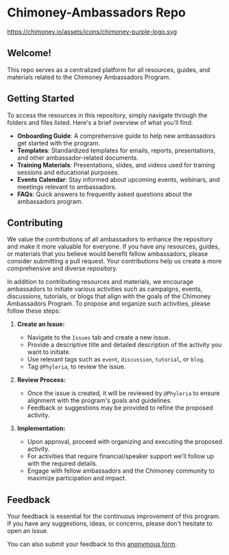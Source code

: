 # Chimoney-Ambassadors Repo

https://chimoney.io/assets/icons/chimoney-purple-logo.svg

## Welcome!

This repo serves as a centralized platform for all resources, guides, and materials related to the Chimoney Ambassadors Program. 

## Getting Started

To access the resources in this repository, simply navigate through the folders and files listed. Here's a brief overview of what you'll find:

- **Onboarding Guide**: A comprehensive guide to help new ambassadors get started with the program.
- **Templates**: Standardized templates for emails, reports, presentations, and other ambassador-related documents.
- **Training Materials**: Presentations, slides, and videos used for training sessions and educational purposes.
- **Events Calendar**: Stay informed about upcoming events, webinars, and meetings relevant to ambassadors.
- **FAQs**: Quick answers to frequently asked questions about the ambassadors program.

## Contributing

We value the contributions of all ambassadors to enhance the repository and make it more valuable for everyone. If you have any resources, guides, or materials that you believe would benefit fellow ambassadors, please consider submitting a pull request. Your contributions help us create a more comprehensive and diverse repository.

In addition to contributing resources and materials, we encourage ambassadors to initiate various activities such as campaigns, events, discussions, tutorials, or blogs that align with the goals of the Chimoney Ambassadors Program. To propose and organize such activities, please follow these steps:

1. **Create an Issue:** 
   - Navigate to the `Issues` tab and create a new issue.
   - Provide a descriptive title and detailed description of the activity you want to initiate.
   - Use relevant tags such as `event`, `discussion`, `tutorial`, or `blog`.
   - Tag `@Phyleria`, to review the issue.

2. **Review Process:**
   - Once the issue is created, it will be reviewed by `@Phyleria` to ensure alignment with the program's goals and guidelines.
   - Feedback or suggestions may be provided to refine the proposed activity.

3. **Implementation:**
   - Upon approval, proceed with organizing and executing the proposed activity.
   - For activities that require financial/speaker support we'll follow up with the required details.
   - Engage with fellow ambassadors and the Chimoney community to maximize participation and impact.

## Feedback

Your feedback is essential for the continuous improvement of this program. If you have any suggestions, ideas, or concerns, please don't hesitate to open an issue. 

You can also submit your feedback to this [anonymous form](https://forms.gle/wEviLeD2VskozTmB8).


